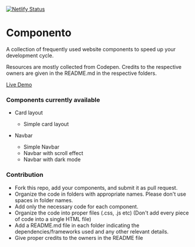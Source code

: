 [![Netlify Status](https://api.netlify.com/api/v1/badges/66adbf0b-e63e-46ff-9906-405f7f07692a/deploy-status)](https://app.netlify.com/sites/webclib/deploys)  
# Componento    
    
A collection of frequently used website components to speed up your development cycle. 
     
Resources are mostly collected from Codepen. Credits to the respective owners are given in the README.md in the respective folders.  
  
[Live Demo](https://componento.netlify.app)
 
   
### Components currently available   

- Card layout
    - Simple card layout
   
      
- Navbar
    - Simple Navbar
    - Navbar with scroll effect
    - Navbar with dark mode

### Contribution   
- Fork this repo, add your components, and submit it as pull request. 
- Organize the code in folders with appropriate names. Please don't use spaces in folder names.
- Add only the necessary code for each component.  
- Organize the code into proper files (.css, .js etc) (Don't add every piece of code into a single HTML file)
- Add a README.md file in each folder indicating the dependencies/frameworks used and any other relevant details.   
- Give proper credits to the owners in the README file
   



